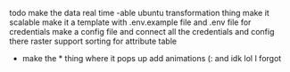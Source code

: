 todo
make the data real time -able
ubuntu transformation thing
make it scalable 
make it a template with .env.example file and .env file for credentials
make a config file and connect all the credentials and config there
raster support
sorting for attribute table
+ make the * thing where it pops up 
add animations (:
and idk lol I forgot 